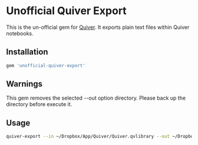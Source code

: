 # Unofficial Quiver Export

This is the un-official gem for [Quiver](http://happenapps.com/#quiver). It exports plain text files within Quiver notebooks.

## Installation

```ruby
gem 'unofficial-quiver-export'
```

## Warnings

This gem removes the selected --out option directory. Please back up the directory before execute it.

## Usage

```bash
quiver-export --in ~/Dropbox/App/Quiver/Quiver.qvlibrary --out ~/Dropbox/App/Quiver/Quiver.export --ext .txt
```
